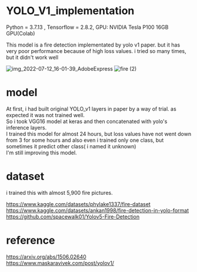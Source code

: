 # YOLO_V1_implementation

Python = 3.7.13 , Tensorflow = 2.8.2, GPU: NVIDIA Tesla P100 16GB GPU(Colab)

This model is a fire detection implementated by yolo v1 paper.
but it has very poor performance because of high loss values.
i tried so many times, but it didn't work well

![img_2022-07-12_16-01-39_AdobeExpress](https://user-images.githubusercontent.com/93965016/178448209-0aaf5eda-6f80-4f87-84af-4c5bd03e9e30.gif)
![fire (2)](https://user-images.githubusercontent.com/93965016/178639262-078d8b3f-8555-49c6-8b92-cc6a4d54e33d.gif)



# model

At first, i had built original YOLO_v1 layers in paper by a way of trial. as expected it was not trained well. <br> So i took VGG16 model at keras and then concatenated with yolo's inference layers.<br>
I trained this model for almost 24 hours, but loss values have not went down from 3 for some hours and also even i trained only one class, but sometimes it predict other class( i named it unknown) <br>
I'm still improving this model.

# dataset

i trained this with almost 5,900 fire pictures.<br>

https://www.kaggle.com/datasets/phylake1337/fire-dataset <br>
https://www.kaggle.com/datasets/ankan1998/fire-detection-in-yolo-format<br>
https://github.com/spacewalk01/Yolov5-Fire-Detection

# reference

https://arxiv.org/abs/1506.02640 <br>
https://www.maskaravivek.com/post/yolov1/


